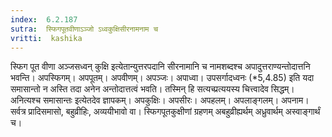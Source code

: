 ```yaml
---
index:  6.2.187
sutra:  स्फिगपूतवीणाऽञ्जो ऽध्वकुक्षिसीरनामनाम च
vritti:  kashika 
---
```


स्फिग पूत वीणा अञ्जसध्वन् कुक्षि इत्येतान्युत्तरपदानि सीरनामानि च नामशब्दश्च अपादुत्तराण्यन्तोदात्तनि भवन्ति। अपस्फिगम्। अपपूतम्। अपवीणम्। अपञ्जः। अपाध्वा। उपसर्गादध्वनः (*5,4.85) इति यदा समासान्तो न अस्ति तदा अनेन अन्तोदात्तत्वं भवति। तस्मिन् हि सत्यच्प्रत्ययस्य चित्त्वादेव सिद्धम्। अनित्यश्च समासान्तः इत्येतदेव ज्ञापकम्। अपकुक्षिः। अपसीरः। अपहलम्। अपलाङ्गलम्। अपनाम। सर्वत्र प्रादिसमासो, बहुव्रीहिः, अव्ययीभावो वा। स्फिगपूतकुक्षीणां ग्रहणम् अबहुव्रीह्यर्थम् अध्रुवार्थम् अस्वाङ्गार्थं च।

